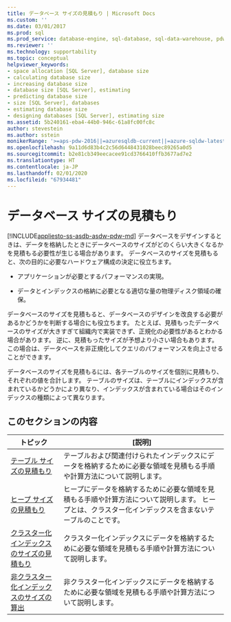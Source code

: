 ```yaml
---
title: データベース サイズの見積もり | Microsoft Docs
ms.custom: ''
ms.date: 03/01/2017
ms.prod: sql
ms.prod_service: database-engine, sql-database, sql-data-warehouse, pdw
ms.reviewer: ''
ms.technology: supportability
ms.topic: conceptual
helpviewer_keywords:
- space allocation [SQL Server], database size
- calculating database size
- increasing database size
- database size [SQL Server], estimating
- predicting database size
- size [SQL Server], databases
- estimating database size
- designing databases [SQL Server], estimating size
ms.assetid: 5b240161-eba4-44b0-946c-61a8fc00fc8c
author: stevestein
ms.author: sstein
monikerRange: '>=aps-pdw-2016||=azuresqldb-current||=azure-sqldw-latest||>=sql-server-2016||=sqlallproducts-allversions||>=sql-server-linux-2017||=azuresqldb-mi-current'
ms.openlocfilehash: 9a11d6d83b4c2c56d6448431028beec89265a0d5
ms.sourcegitcommit: b2e81cb349eecacee91cd3766410ffb3677ad7e2
ms.translationtype: HT
ms.contentlocale: ja-JP
ms.lasthandoff: 02/01/2020
ms.locfileid: "67934481"
---
```

# <a name="estimate-the-size-of-a-database"></a>データベース サイズの見積もり
[!INCLUDE[appliesto-ss-asdb-asdw-pdw-md](../../includes/appliesto-ss-asdb-asdw-pdw-md.md)]
  データベースをデザインするときは、データを格納したときにデータベースのサイズがどのくらい大きくなるかを見積もる必要性が生じる場合があります。 データベースのサイズを見積もると、次の目的に必要なハードウェア構成の決定に役立ちます。  
  
-   アプリケーションが必要とするパフォーマンスの実現。  
  
-   データとインデックスの格納に必要となる適切な量の物理ディスク領域の確保。  
  
 データベースのサイズを見積もると、データベースのデザインを改良する必要があるかどうかを判断する場合にも役立ちます。 たとえば、見積もったデータベースのサイズが大きすぎて組織内で実装できず、正規化の必要性があるとわかる場合があります。 逆に、見積もったサイズが予想より小さい場合もあります。 この場合は、データベースを非正規化してクエリのパフォーマンスを向上させることができます。  
  
 データベースのサイズを見積もるには、各テーブルのサイズを個別に見積もり、それぞれの値を合計します。 テーブルのサイズは、テーブルにインデックスが含まれているかどうかにより異なり、インデックスが含まれている場合はそのインデックスの種類によって異なります。  
  
## <a name="in-this-section"></a>このセクションの内容  
  
|トピック|[説明]|  
|-----------|-----------------|  
|[テーブル サイズの見積もり](../../relational-databases/databases/estimate-the-size-of-a-table.md)|テーブルおよび関連付けられたインデックスにデータを格納するために必要な領域を見積もる手順や計算方法について説明します。|  
|[ヒープ サイズの見積もり](../../relational-databases/databases/estimate-the-size-of-a-heap.md)|ヒープにデータを格納するために必要な領域を見積もる手順や計算方法について説明します。 ヒープとは、クラスター化インデックスを含まないテーブルのことです。|  
|[クラスター化インデックスのサイズの見積もり](../../relational-databases/databases/estimate-the-size-of-a-clustered-index.md)|クラスター化インデックスにデータを格納するために必要な領域を見積もる手順や計算方法について説明します。|  
|[非クラスター化インデックスのサイズの算出](../../relational-databases/databases/estimate-the-size-of-a-nonclustered-index.md)|非クラスター化インデックスにデータを格納するために必要な領域を見積もる手順や計算方法について説明します。|  
  
  
